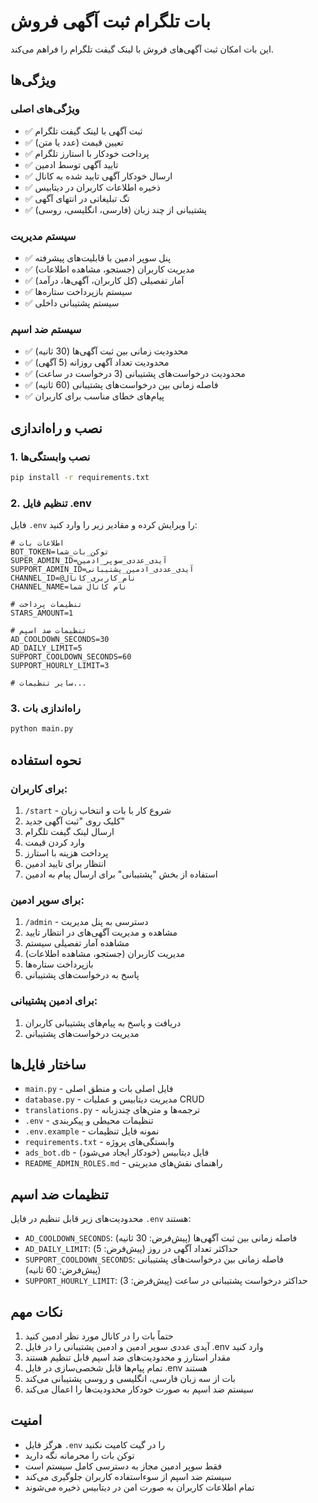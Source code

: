 # بات تلگرام ثبت آگهی فروش

این بات امکان ثبت آگهی‌های فروش با لینک گیفت تلگرام را فراهم می‌کند.

## ویژگی‌ها

### ویژگی‌های اصلی
- ✅ ثبت آگهی با لینک گیفت تلگرام
- ✅ تعیین قیمت (عدد یا متن)
- ✅ پرداخت خودکار با استارز تلگرام
- ✅ تایید آگهی توسط ادمین
- ✅ ارسال خودکار آگهی تایید شده به کانال
- ✅ ذخیره اطلاعات کاربران در دیتابیس
- ✅ تگ تبلیغاتی در انتهای آگهی
- ✅ پشتیبانی از چند زبان (فارسی، انگلیسی، روسی)

### سیستم مدیریت
- ✅ پنل سوپر ادمین با قابلیت‌های پیشرفته
- ✅ مدیریت کاربران (جستجو، مشاهده اطلاعات)
- ✅ آمار تفصیلی (کل کاربران، آگهی‌ها، درآمد)
- ✅ سیستم بازپرداخت ستاره‌ها
- ✅ سیستم پشتیبانی داخلی

### سیستم ضد اسپم
- ✅ محدودیت زمانی بین ثبت آگهی‌ها (30 ثانیه)
- ✅ محدودیت تعداد آگهی روزانه (5 آگهی)
- ✅ محدودیت درخواست‌های پشتیبانی (3 درخواست در ساعت)
- ✅ فاصله زمانی بین درخواست‌های پشتیبانی (60 ثانیه)
- ✅ پیام‌های خطای مناسب برای کاربران

## نصب و راه‌اندازی

### 1. نصب وابستگی‌ها

```bash
pip install -r requirements.txt
```

### 2. تنظیم فایل .env

فایل `.env` را ویرایش کرده و مقادیر زیر را وارد کنید:

```env
# اطلاعات بات
BOT_TOKEN=توکن_بات_شما
SUPER_ADMIN_ID=آیدی_عددی_سوپر_ادمین
SUPPORT_ADMIN_ID=آیدی_عددی_ادمین_پشتیبانی
CHANNEL_ID=@نام_کاربری_کانال
CHANNEL_NAME=نام کانال شما

# تنظیمات پرداخت
STARS_AMOUNT=1

# تنظیمات ضد اسپم
AD_COOLDOWN_SECONDS=30
AD_DAILY_LIMIT=5
SUPPORT_COOLDOWN_SECONDS=60
SUPPORT_HOURLY_LIMIT=3

# سایر تنظیمات...
```

### 3. راه‌اندازی بات

```bash
python main.py
```

## نحوه استفاده

### برای کاربران:
1. `/start` - شروع کار با بات و انتخاب زبان
2. کلیک روی "ثبت آگهی جدید"
3. ارسال لینک گیفت تلگرام
4. وارد کردن قیمت
5. پرداخت هزینه با استارز
6. انتظار برای تایید ادمین
7. استفاده از بخش "پشتیبانی" برای ارسال پیام به ادمین

### برای سوپر ادمین:
1. `/admin` - دسترسی به پنل مدیریت
2. مشاهده و مدیریت آگهی‌های در انتظار تایید
3. مشاهده آمار تفصیلی سیستم
4. مدیریت کاربران (جستجو، مشاهده اطلاعات)
5. بازپرداخت ستاره‌ها
6. پاسخ به درخواست‌های پشتیبانی

### برای ادمین پشتیبانی:
1. دریافت و پاسخ به پیام‌های پشتیبانی کاربران
2. مدیریت درخواست‌های پشتیبانی

## ساختار فایل‌ها

- `main.py` - فایل اصلی بات و منطق اصلی
- `database.py` - مدیریت دیتابیس و عملیات CRUD
- `translations.py` - ترجمه‌ها و متن‌های چندزبانه
- `.env` - تنظیمات محیطی و پیکربندی
- `.env.example` - نمونه فایل تنظیمات
- `requirements.txt` - وابستگی‌های پروژه
- `ads_bot.db` - فایل دیتابیس (خودکار ایجاد می‌شود)
- `README_ADMIN_ROLES.md` - راهنمای نقش‌های مدیریتی

## تنظیمات ضد اسپم

محدودیت‌های زیر قابل تنظیم در فایل `.env` هستند:

- `AD_COOLDOWN_SECONDS`: فاصله زمانی بین ثبت آگهی‌ها (پیش‌فرض: 30 ثانیه)
- `AD_DAILY_LIMIT`: حداکثر تعداد آگهی در روز (پیش‌فرض: 5)
- `SUPPORT_COOLDOWN_SECONDS`: فاصله زمانی بین درخواست‌های پشتیبانی (پیش‌فرض: 60 ثانیه)
- `SUPPORT_HOURLY_LIMIT`: حداکثر درخواست پشتیبانی در ساعت (پیش‌فرض: 3)

## نکات مهم

1. حتماً بات را در کانال مورد نظر ادمین کنید
2. آیدی عددی سوپر ادمین و ادمین پشتیبانی را در فایل .env وارد کنید
3. مقدار استارز و محدودیت‌های ضد اسپم قابل تنظیم هستند
4. تمام پیام‌ها قابل شخصی‌سازی در فایل .env هستند
5. بات از سه زبان فارسی، انگلیسی و روسی پشتیبانی می‌کند
6. سیستم ضد اسپم به صورت خودکار محدودیت‌ها را اعمال می‌کند

## امنیت

- هرگز فایل `.env` را در گیت کامیت نکنید
- توکن بات را محرمانه نگه دارید
- فقط سوپر ادمین مجاز به دسترسی کامل سیستم است
- سیستم ضد اسپم از سوءاستفاده کاربران جلوگیری می‌کند
- تمام اطلاعات کاربران به صورت امن در دیتابیس ذخیره می‌شوند